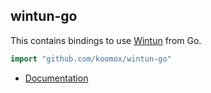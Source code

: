 ## wintun-go

This contains bindings to use [Wintun](https://www.wintun.net) from Go.

```go
import "github.com/koomox/wintun-go"
```

- [Documentation](https://pkg.go.dev/github.com/koomox/wintun-go)
